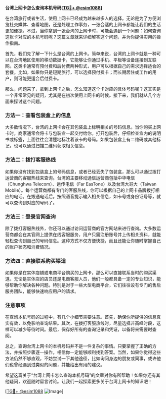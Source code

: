 **台湾上网卡怎么查询本机号码[[TG💪+ @esim1088](https://t.me/s/esim1088)]**

在台湾旅行或者生活，使用上网卡已经成为越来越多人的选择。无论是为了方便浏览社交媒体、查看地图，还是处理工作事务，一张合适的上网卡都能让我们的生活更加便捷。不过，当你拿到一张台湾的上网卡时，可能会遇到一个问题：如何查询这张卡对应的本机号码呢？这篇文章就来详细解答这个问题，并为你提供实用的操作指南。

首先，我们先了解一下什么是台湾的上网卡。简单来说，台湾的上网卡就是一种可以在台湾地区使用的移动数据卡，它能够让你通过手机、平板等设备连接到互联网。这类卡通常有预付费和后付费两种形式，用户可以根据自己的需求选择适合的套餐。比如，如果你只是短期旅行，可以选择预付费卡；而长期居住或工作的用户，则可能更适合后付费卡。

那么，问题来了，拿到上网卡之后，怎么知道这个卡对应的具体号码呢？这其实是一个非常常见的疑问，尤其是在初次使用上网卡的时候。接下来，我们就从几个方面来探讨这个问题。

### 方法一：查看包装盒上的信息

大多数情况下，台湾的上网卡会在其包装盒上标明相关的号码信息。当你购买上网卡时，商家通常会将卡与包装盒一起交付给你。打开包装后，仔细检查盒内的说明书或标签，上面往往会清楚地标注着该卡的号码。如果包装盒上有二维码或其他标记，也可以通过扫描二维码获取相关信息。

### 方法二：拨打客服热线

如果你没有找到包装盒上的号码信息，或者已经丢失了包装盒，那么可以通过拨打运营商的客服热线来查询。台湾的主要移动通信运营商包括中华电信（Chunghwa Telecom）、远传电信（Far EasTone）以及台湾大哥大（Taiwan Mobile）。每个运营商都有专门的客服热线，你可以根据自己的上网卡品牌拨打相应的电话。在拨通电话后，按照语音提示输入相关信息，如卡号或身份证号等，就可以查询到对应的号码了。

### 方法三：登录官网查询

除了拨打客服热线外，你还可以通过访问运营商的官方网站来进行查询。大多数运营商都会在其官网上提供在线客服服务，用户只需注册账号并上传相关资料，就能轻松查询到自己的号码信息。这种方式不仅方便快捷，而且还能让你随时掌握自己的账户状态和消费情况。

### 方法四：直接联系购买渠道

如果你是在实体店铺或电商平台购买的上网卡，那么可以直接联系当时的购买渠道。无论是实体店的店员还是电商客服人员，他们一般都具备一定的专业知识，能够帮助你解决各种问题。特别是对于一些大型电商平台，它们往往设有专门的售后服务团队，能够快速响应用户的请求。

### 注意事项

在查询本机号码的过程中，有几个小细节需要注意。首先，确保你所提供的信息真实有效，以免影响查询结果。其次，在拨打客服热线时，尽量选择非高峰时段，这样可以减少等待时间。最后，保存好所有的查询记录和凭证，以备将来需要时查阅。

总之，查询台湾上网卡的本机号码并不是一件复杂的事情。只要掌握了正确的方法，并按照步骤逐一操作，相信你一定能够顺利找到答案。当然，如果你觉得这些方法仍然不够直观，不妨尝试一下其他途径，比如询问身边的朋友或同事，或许他们也曾经遇到过类似的问题，并能给出有用的建议。

希望这篇关于“台湾上网卡怎么查询本机号码”的文章对你有所帮助！如果你还有其他疑问，欢迎随时留言讨论。让我们一起探索更多关于台湾上网卡的知识吧！

[[TG💪+ @esim1088](https://t.me/s/esim1088) ![Image](https://i.postimg.cc/4NQfJmqS/Snipaste-2025-05-13-00-14-12.png)]